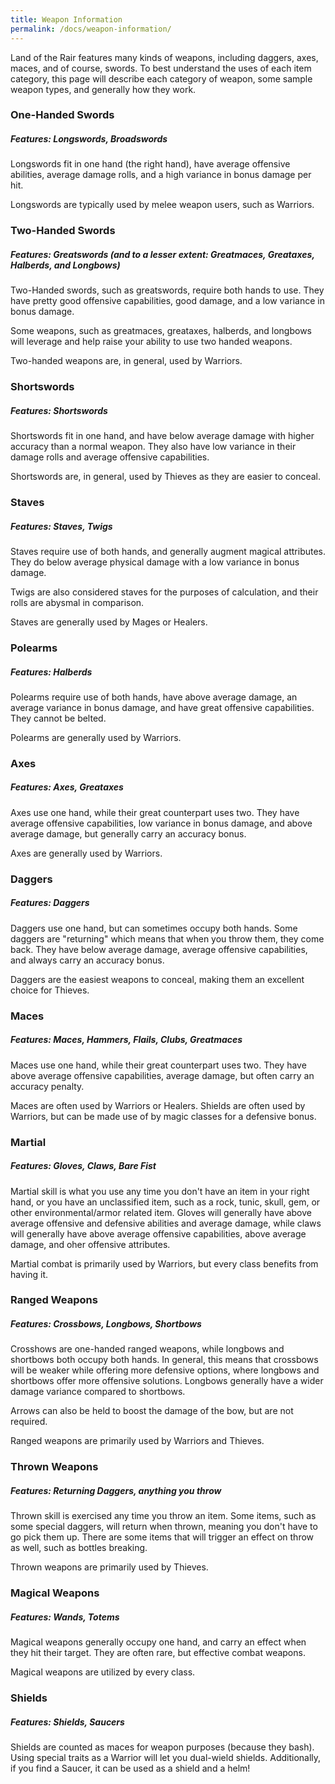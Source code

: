 ```yaml
---
title: Weapon Information
permalink: /docs/weapon-information/
---
```


Land of the Rair features many kinds of weapons, including daggers, axes, maces, and of course, swords. To best understand the uses of each item category, this page will describe each category of weapon, some sample weapon types, and generally how they work.

### One-Handed Swords
##### _Features: Longswords, Broadswords_

Longswords fit in one hand (the right hand), have average offensive abilities, average damage rolls, and a high variance in bonus damage per hit.

Longswords are typically used by melee weapon users, such as Warriors.

### Two-Handed Swords
##### _Features: Greatswords (and to a lesser extent: Greatmaces, Greataxes, Halberds, and Longbows)_

Two-Handed swords, such as greatswords, require both hands to use. They have pretty good offensive capabilities, good damage, and a low variance in bonus damage.

Some weapons, such as greatmaces, greataxes, halberds, and longbows will leverage and help raise your ability to use two handed weapons.

Two-handed weapons are, in general, used by Warriors.

### Shortswords
##### _Features: Shortswords_

Shortswords fit in one hand, and have below average damage with higher accuracy than a normal weapon. They also have low variance in their damage rolls and average offensive capabilities.

Shortswords are, in general, used by Thieves as they are easier to conceal.

### Staves
##### _Features: Staves, Twigs_

Staves require use of both hands, and generally augment magical attributes. They do below average physical damage with a low variance in bonus damage.

Twigs are also considered staves for the purposes of calculation, and their rolls are abysmal in comparison.

Staves are generally used by Mages or Healers.

### Polearms
##### _Features: Halberds_

Polearms require use of both hands, have above average damage, an average variance in bonus damage, and have great offensive capabilities. They cannot be belted.

Polearms are generally used by Warriors.

### Axes
##### _Features: Axes, Greataxes_

Axes use one hand, while their great counterpart uses two. They have average offensive capabilities, low variance in bonus damage, and above average damage, but generally carry an accuracy bonus.

Axes are generally used by Warriors.

### Daggers
##### _Features: Daggers_

Daggers use one hand, but can sometimes occupy both hands. Some daggers are "returning" which means that when you throw them, they come back. They have below average damage, average offensive capabilities, and always carry an accuracy bonus.

Daggers are the easiest weapons to conceal, making them an excellent choice for Thieves.

### Maces
##### _Features: Maces, Hammers, Flails, Clubs, Greatmaces_

Maces use one hand, while their great counterpart uses two. They have above average offensive capabilities, average damage, but often carry an accuracy penalty.

Maces are often used by Warriors or Healers. Shields are often used by Warriors, but can be made use of by magic classes for a defensive bonus.

### Martial
##### _Features: Gloves, Claws, Bare Fist_

Martial skill is what you use any time you don't have an item in your right hand, or you have an unclassified item, such as a rock, tunic, skull, gem, or other environmental/armor related item. Gloves will generally have above average offensive and defensive abilities and average damage, while claws will generally have above average offensive capabilities, above average damage, and oher offensive attributes.

Martial combat is primarily used by Warriors, but every class benefits from having it.

### Ranged Weapons
##### _Features: Crossbows, Longbows, Shortbows_

Crosshows are one-handed ranged weapons, while longbows and shortbows both occupy both hands. In general, this means that crossbows will be weaker while offering more defensive options, where longbows and shortbows offer more offensive solutions. Longbows generally have a wider damage variance compared to shortbows.

Arrows can also be held to boost the damage of the bow, but are not required.

Ranged weapons are primarily used by Warriors and Thieves.

### Thrown Weapons
##### _Features: Returning Daggers, anything you throw_

Thrown skill is exercised any time you throw an item. Some items, such as some special daggers, will return when thrown, meaning you don't have to go pick them up. There are some items that will trigger an effect on throw as well, such as bottles breaking.

Thrown weapons are primarily used by Thieves.

### Magical Weapons
##### _Features: Wands, Totems_

Magical weapons generally occupy one hand, and carry an effect when they hit their target. They are often rare, but effective combat weapons.

Magical weapons are utilized by every class.

### Shields
##### _Features: Shields, Saucers_

Shields are counted as maces for weapon purposes (because they bash). Using special traits as a Warrior will let you dual-wield shields. Additionally, if you find a Saucer, it can be used as a shield and a helm!
